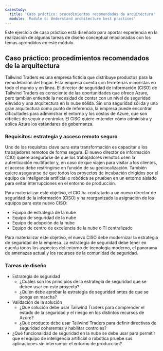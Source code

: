 ```yaml
---
casestudy:
  title: 'Caso práctico: procedimientos recomendados de arquitectura'
  module: 'Module 6: Understand architecture best practices'
---
```


Este ejercicio de caso práctico está diseñado para aportar experiencia en la realización de algunas tareas de diseño conceptual relacionadas con los temas aprendidos en este módulo.

## Caso práctico: procedimientos recomendados de la arquitectura

Tailwind Traders es una empresa ficticia que distribuye productos para la remodelación del hogar. Esta empresa cuenta con ferreterías minoristas en todo el mundo y en línea. El director de seguridad de información (CISO) de Tailwind Traders es consciente de las oportunidades que ofrece Azure, pero también entiende la necesidad de contar con un nivel de seguridad elevado y una arquitectura en la nube sólida. Sin una seguridad sólida y una gran arquitectura como punto de referencia, la empresa puede encontrar dificultades para administrar el entorno y los costos de Azure, que son difíciles de seguir y controlar. El CISO quiere entender cómo administra y aplica Azure los estándares de gobernanza.

### Requisitos: estrategia y acceso remoto seguro

Uno de los requisitos clave para esta transformación es capacitar a los trabajadores remotos de forma segura. El nuevo director de información (CIO) quiere asegurarse de que los trabajadores remotos usen la autenticación multifactor y, en caso de que viajen para visitar a los clientes, el acceso debe restringirse en función de su geolocalización. También quiere asegurarse de que todos los proyectos de incubación dirigidos por el equipo de inteligencia artificial o robótica se prueben en un entorno aislado para evitar interrupciones en el entorno de producción.

Para materializar este objetivo, el CIO ha contratado a un nuevo director de seguridad de la información (CISO) y ha reorganizado la asignación de los equipos para este nuevo CISO:

-   Equipo de estrategia de la nube
-   Equipo de seguridad de la nube
-   Equipo de adopción de la nube
-   Equipo de centro de excelencia de la nube o TI centralizado

Para materializar este objetivo, el nuevo CISO debe modernizar la estrategia de seguridad de la empresa. La estrategia de seguridad debe tener en cuenta todos los aspectos del entorno de tecnología moderno, el panorama de amenazas actual y los recursos de la comunidad de seguridad.

### Tareas de diseño

* Estrategia de seguridad
   -   ¿Cuáles son los principios de la estrategia de seguridad que se deben usar en este proyecto?
   -   ¿Quién debe aprobar la estrategia de seguridad antes de que se ponga en marcha?
* Validación de la solución
   -   ¿Qué solución debe usar Tailwind Traders para comprender el estado de la seguridad y el riesgo en los distintos recursos de Azure?
   -   ¿Qué producto debe usar Tailwind Traders para definir directivas de seguridad coherentes y habilitar controles?
* ¿Qué funcionalidad de seguridad en la nube se debe usar para permitir que el equipo de inteligencia artificial o robótica pruebe sus aplicaciones sin interrumpir el entorno de producción?